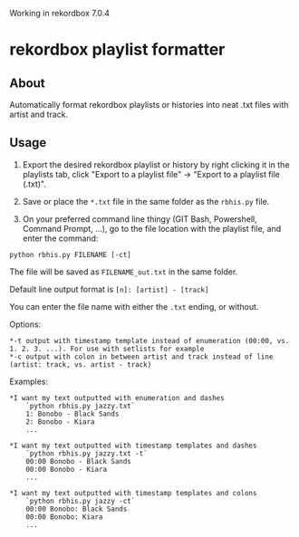 Working in rekordbox 7.0.4

# rekordbox playlist formatter

## About

Automatically format rekordbox playlists or histories into neat .txt files with artist and track.

## Usage

1. Export the desired rekordbox playlist or history by right clicking it in the playlists tab, click "Export to a playlist file" -> "Export to a playlist file (.txt)".

2. Save or place the `*.txt` file in the same folder as the `rbhis.py` file.

3. On your preferred command line thingy (GIT Bash, Powershell, Command Prompt, ...), go to the file location with the playlist file, and enter the command:

`python rbhis.py FILENAME [-ct]`

The file will be saved as `FILENAME_out.txt` in the same folder.

Default line output format is `[n]: [artist] - [track]`

You can enter the file name with either the `.txt` ending, or without.

Options:

	*-t	output with timestamp template instead of enumeration (00:00, vs. 1. 2. 3. ...). For use with setlists for example
	*-c	output with colon in between artist and track instead of line (artist: track, vs. artist - track)
	
Examples:

	*I want my text outputted with enumeration and dashes
		`python rbhis.py jazzy.txt`
		1: Bonobo - Black Sands
		2: Bonobo - Kiara
		...
		
	*I want my text outputted with timestamp templates and dashes
		`python rbhis.py jazzy.txt -t`
		00:00 Bonobo - Black Sands
		00:00 Bonobo - Kiara
		...
	
	*I want my text outputted with timestamp templates and colons
		`python rbhis.py jazzy -ct`
		00:00 Bonobo: Black Sands
		00:00 Bonobo: Kiara
		...
